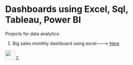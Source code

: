 # Dashboards using Excel, Sql, Tableau, Power BI
Projects for data analytics:

1. Big sales monthly dashboard using excel---> <a href='https://github.com/avazbekAbdusamadov/Dashboards/blob/main/Big%20fashion%20group%20sales.xlsx' > Here</a>
<img src='C:\Users\Avazbek Abdusamadov\Desktop\New folder\photo_2023-03-11_22-10-39.jpg' width=30px>
2.
